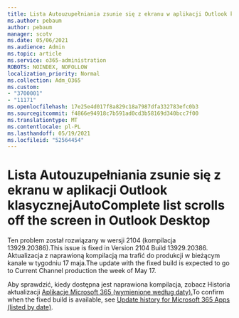```yaml
---
title: Lista Autouzupełniania zsunie się z ekranu w aplikacji Outlook klasycznej
ms.author: pebaum
author: pebaum
manager: scotv
ms.date: 05/06/2021
ms.audience: Admin
ms.topic: article
ms.service: o365-administration
ROBOTS: NOINDEX, NOFOLLOW
localization_priority: Normal
ms.collection: Adm_O365
ms.custom:
- "3700001"
- "11171"
ms.openlocfilehash: 17e25e4d017f8a829c18a7987dfa332783efc0b3
ms.sourcegitcommit: f4866e94918c7b591ad0cd3b58169d340bcc7f00
ms.translationtype: MT
ms.contentlocale: pl-PL
ms.lasthandoff: 05/19/2021
ms.locfileid: "52564454"
---
```

# <a name="autocomplete-list-scrolls-off-the-screen-in-outlook-desktop"></a><span data-ttu-id="4a4e2-102">Lista Autouzupełniania zsunie się z ekranu w aplikacji Outlook klasycznej</span><span class="sxs-lookup"><span data-stu-id="4a4e2-102">AutoComplete list scrolls off the screen in Outlook Desktop</span></span>

<span data-ttu-id="4a4e2-103">Ten problem został rozwiązany w wersji 2104 (kompilacja 13929.20386).</span><span class="sxs-lookup"><span data-stu-id="4a4e2-103">This issue is fixed in Version 2104 Build 13929.20386.</span></span> <span data-ttu-id="4a4e2-104">Aktualizacja z naprawioną kompilacją ma trafić do produkcji w bieżącym kanale w tygodniu 17 maja.</span><span class="sxs-lookup"><span data-stu-id="4a4e2-104">The update with the fixed build is expected to go to Current Channel production the week of May 17.</span></span> 

<span data-ttu-id="4a4e2-105">Aby sprawdzić, kiedy dostępna jest naprawiona kompilacja, zobacz Historia aktualizacji [Aplikacje Microsoft 365 (wymienione według daty).](/officeupdates/update-history-microsoft365-apps-by-date)</span><span class="sxs-lookup"><span data-stu-id="4a4e2-105">To confirm when the fixed build is available, see [Update history for Microsoft 365 Apps (listed by date)](/officeupdates/update-history-microsoft365-apps-by-date).</span></span>